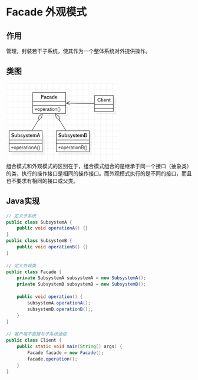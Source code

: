 # Facade 外观模式
## 作用
管理，封装若干子系统，使其作为一个整体系统对外提供操作。
## 类图
![外观模式类图](res/facade_01.PNG)  
组合模式和外观模式的区别在于，组合模式组合的是继承于同一个接口（抽象类）的类，执行的操作接口是相同的操作接口。而外观模式执行的是不同的接口，而且也不要求有相同的接口或父类。
## Java实现
```Java
// 定义子系统
public class SubsystemA {
    public void operationA() {}
}
public class SubsystemB {
    public void operationB() {}
}

// 定义外观类
public class Facade {
    private SubsystemA subsystemA = new SubsystemA();
    private SubsystemB subsystemB = new SubsystemB();

    public void operation() {
        subsystemA.operationA();
        subsystemB.operationB();;
    }
}

// 客户端不直接与子系统通信
public class Client {
    public static void main(String[] args) {
        Facade facade = new Facade();
        facade.operation();
    }
}
```
